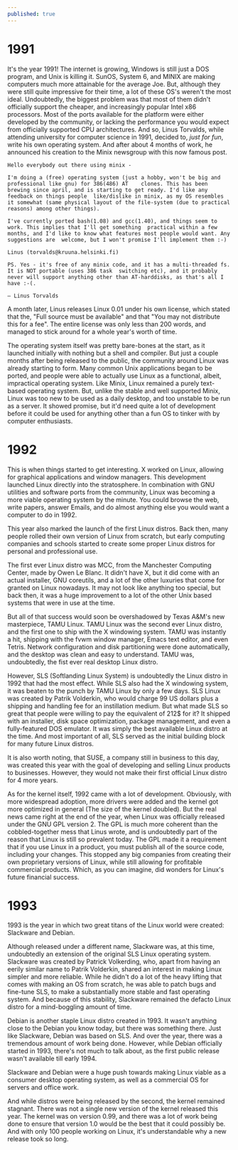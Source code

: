 ```yaml
---
published: true
---
```

# 1991 

It's the year 1991! The internet is growing, Windows is still just a DOS program, and Unix is killing it. SunOS, System 6, and MINIX are making computers much more attainable for the average Joe. But, although they were still quite impressive for their time, a lot of these OS's weren't the most ideal. Undoubtedly, the biggest problem was that most of them didn't officially support the cheaper, and increasingly popular Intel x86 processors. Most of the ports available for the platform were either developed by the community, or lacking the performance you would expect from officially supported CPU architectures. And so, Linus Torvalds, while attending university for computer science in 1991, decided to, *just for fun*, write his own operating system. And after about 4 months of work, he announced his creation to the Minix newsgroup with this now famous post.

 `Hello everybody out there using minix -`


`I'm doing a (free) operating system (just a hobby, won't be big and professional like gnu) for 386(486) AT    clones. This has been brewing since april, and is starting to get ready. I'd like any feedback on things people  like/dislike in minix, as my OS resembles it somewhat (same physical layout of the file-system (due to practical  reasons) among other things).`

`I've currently ported bash(1.08) and gcc(1.40), and things seem to work. This implies that I'll get something  practical within a few months, and I'd like to know what features most people would want. Any suggestions are  welcome, but I won't promise I'll implement them :-)`

 `Linus (torvalds@kruuna.helsinki.fi)`

 `PS. Yes - it's free of any minix code, and it has a multi-threaded fs. It is NOT portable (uses 386 task  switching etc), and it probably never will support anything other than AT-harddisks, as that's all I have :-(.`
  
  `— Linus Torvalds`

A month later, Linus releases Linux 0.01 under his own license, which stated that the, "Full source must be available" and that "You may not distribute this for a fee". The entire license was only less than 200 words, and managed to stick around for a whole year's worth of time.

The operating system itself was pretty bare-bones at the start, as it launched initially with nothing but a shell and compiler. But just a couple months after being released to the public, the community around Linux was already starting to form. Many common Unix applications began to be ported, and people were able to actually use Linux as a functional, albeit, impractical operating system. Like Minix, Linux remained a purely text-based operating system. But, unlike the stable and well supported Minix, Linux was too new to be used as a daily desktop, and too unstable to be run as a server. It showed promise, but it'd need quite a lot of development before it could be used for anything other than a fun OS to tinker with by computer enthusiasts. 


# 1992

This is when things started to get interesting. X worked on Linux, allowing for graphical applications and window managers. This development launched Linux directly into the stratosphere. In combination with GNU utilities and software ports from the community, Linux was becoming a more viable operating system by the minute. You could browse the web, write papers, answer Emails, and do almost anything else you would want a computer to do in 1992.

This year also marked the launch of the first Linux distros. Back then, many people rolled their own version of Linux from scratch, but early computing companies and schools started to create some proper Linux distros for personal and professional use.

The first ever Linux distro was MCC, from the Manchester Computing Center, made by Owen Le Blanc. It didn't have X, but it did come with an actual installer, GNU coreutils, and a lot of the other luxuries that come for granted on Linux nowadays. It may not look like anything too special, but back then, it was a huge improvement to a lot of the other Unix based systems that were in use at the time. 

But all of that success would soon be overshadowed by Texas A&M's new masterpiece, TAMU Linux. TAMU Linux was the second ever Linux distro, and the first one to ship with the X windowing system. TAMU was instantly a hit, shipping with the fvwm window manager, Emacs text editor, and even Tetris. Network configuration and disk partitioning were done automatically, and the desktop was clean and easy to understand. TAMU was, undoubtedly, the fist ever real desktop Linux distro. 

However, SLS (Softlanding Linux System) is undoubtedly the Linux distro in 1992 that had the most effect. While SLS also had the X windowing system, it was beaten to the punch by TAMU Linux by only a few days. SLS Linux was created by Patrik Volderkin, who would charge 99 US dollars plus a shipping and handling fee for an instillation medium. But what made SLS so great that people were willing to pay the equivalent of 212$ for it? It shipped with an installer, disk space optimization, package management, and even a fully-featured DOS emulator. It was simply the best available Linux distro at the time. And most important of all, SLS served as the initial building block for many future Linux distros. 

It is also worth noting, that SUSE, a company still in business to this day, was created this year with the goal of developing and selling Linux products to businesses. However, they would not make their first official Linux distro for 4 more years. 

As for the kernel itself, 1992 came with a lot of development. Obviously, with more widespread adoption, more drivers were added and the kernel got more optimized in general (The size of the kernel doubled). But the real news came right at the end of the year, when Linux was officially released under the GNU GPL version 2. The GPL is much more coherent than the cobbled-together mess that Linus wrote, and is undoubtedly part of the reason that Linux is still so prevalent today. The GPL made it a requirement that if you use Linux in a product, you must publish all of the source code, including your changes. This stopped any big companies from creating their own proprietary versions of Linux, while still allowing for profitable commercial products. Which, as you can imagine, did wonders for Linux's future financial success. 

# 1993

1993 is the year in which two great titans of the Linux world were created: Slackware and Debian. 

Although released under a different name, Slackware was, at this time, undoubtedly an extension of the original SLS Linux operating system. Slackware was created by Patrick Volkerding, who, apart from having an eerily similar name to Patrik Volderkin, shared an interest in making Linux simpler and more reliable. While he didn't do a lot of the heavy lifting that comes with making an OS from scratch, he was able to patch bugs and fine-tune SLS, to make a substantially more stable and fast operating system. And because of this stability, Slackware remained the defacto Linux distro for a mind-boggling amount of time. 

Debian is another staple Linux distro created in 1993. It wasn't anything close to the Debian you know today, but there was something there. Just like Slackware, Debian was based on SLS. And over the year, there was a tremendous amount of work being done. However, while Debian officially started in 1993, there's not much to talk about, as the first public release wasn't available till early 1994. 

Slackware and Debian were a huge push towards making Linux viable as a consumer desktop operating system, as well as a commercial OS for servers and office work. 
 
And while distros were being released by the second, the kernel remained stagnant. There was not a single new version of the kernel released this year. The kernel was on version 0.99, and there was a lot of work being done to ensure that version 1.0 would be the best that it could possibly be. And with only 100 people working on Linux, it's understandable why a new release took so long.

